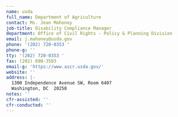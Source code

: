 ```yaml
---
name: usda
full_name: Department of Agriculture
contact: Ms. Jean Mahoney
job-title: Disability Compliance Manager
department: Office of Civil Rights - Policy & Planning Division
email: j.mahoney@usda.gov
phone: '(202) 720-0353 '
phone-g: ''
tty: '(202) 720-0353 '
fax: (202) 690-3503
email-g: 'https://www.ascr.usda.gov/'
website: ''
address: |-
  1300 Independence Avenue SW, Room 6407
  Washington, DC  20250
notes: ''
cfr-assisted: ''
cfr-conducted: ''
---
```


